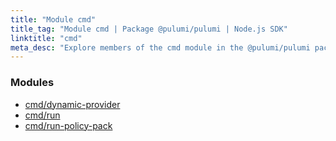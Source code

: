 ```yaml
---
title: "Module cmd"
title_tag: "Module cmd | Package @pulumi/pulumi | Node.js SDK"
linktitle: "cmd"
meta_desc: "Explore members of the cmd module in the @pulumi/pulumi package."
---
```


<!-- WARNING: this page was generated by a tool. Do not edit it by hand. -->
<!-- To change it, please see https://github.com/pulumi/docs/tree/master/tools/tscdocgen. -->


<h3>Modules</h3>
<ul class="api">
    <li><a href="dynamic-provider/"><span class="symbol module"></span>cmd/dynamic-provider</a></li>
    <li><a href="run/"><span class="symbol module"></span>cmd/run</a></li>
    <li><a href="run-policy-pack/"><span class="symbol module"></span>cmd/run-policy-pack</a></li>
</ul>








